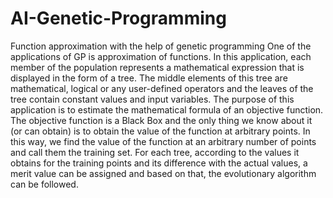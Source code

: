 # AI-Genetic-Programming
Function approximation with the help of genetic programming
One of the applications of GP is approximation of functions. In this application, each member of the population represents a mathematical expression that is displayed in the form of a tree. The middle elements of this tree are mathematical, logical or any user-defined operators and the leaves of the tree contain constant values and input variables. The purpose of this application is to estimate the mathematical formula of an objective function. The objective function is a Black Box and the only thing we know about it (or can obtain) is to obtain the value of the function at arbitrary points. In this way, we find the value of the function at an arbitrary number of points and call them the training set. For each tree, according to the values it obtains for the training points and its difference with the actual values, a merit value can be assigned and based on that, the evolutionary algorithm can be followed.

